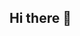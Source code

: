 ## Hi there 👋

<!--
**cailopes/cailopes** is a ✨ _special_ ✨ repository because its `README.md` (this file) appears on your GitHub profile.

Here are some ideas to get you started:

- 🔭 Eu atualmente sou estudante do <a href=http://www.pbpatobranco.seed.pr.gov.br/modules/noticias/ > CEPB </html>
- 🌱 Estou aprendendo Linguagem JavaScript,  criando meu perfil no GitHub
- 👯 I’m looking to collaborate on ...
- 🤔 I’m looking for help with ...
- 💬 Ask me about ...
- 📫 How to reach me: ...
- 😄 Pronouns: ...
- ⚡ Fun fact: ...
-->
